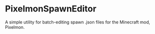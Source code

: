 # PixelmonSpawnEditor
A simple utility for batch-editing spawn .json files for the Minecraft mod, Pixelmon.
